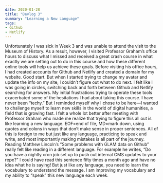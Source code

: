 ```yaml
---
date: 2020-01-28
title: "Devlog 3"
summary: "Learning a New Language"
tags:
- Github
- Netlify
---
```


Unfortunately I was sick in Week 3 and was unable to attend the visit to the Museum of History. As a result, however, I visited Professor Graham’s office hours to discuss what I missed and received a great crash course in what exactly we are setting out to do in this course and how these different online tools will help us achieve these goals.
Before visiting his office hours, I had created accounts for Github and Netlify and created a domain for my website. Good start. But when I started trying to change my avatar and update the info on my site, I couldn’t figure out what to do next. I felt like I was going in circles, switching back and forth between Github and Netlify searching for answers. My initial frustrations trying to operate these tools exacerbated some of the hesitations I had about taking this course. I have never been “techy.” But I reminded myself why I chose to be here—I wanted to challenge myself to learn new skills in the world of digital humanities, a field that is growing fast. 
I felt a whole lot better after meeting with Professor Graham who made me realize that trying to figure this all out is like learning a new language. EOF=end of file, MD=mark down, using quotes and colons in ways that don’t make sense in proper sentences. All of this is foreign to me but just like any language, practicing to speak and write, and most importantly making mistakes is all part of the journey. Reading Matthew Lincoln’s “Some problems with GLAM data on Github” really felt like reading in a different language. For example he writes, “Do you have a nightly cron job set up to push out internal CMS updates to your repo?” I could have read this sentence fifty times a month ago and have no idea what he is saying! But just like any language, you need to learn the vocabulary to understand the message. I am improving my vocabulary and my ability to “speak” this new language each week.
